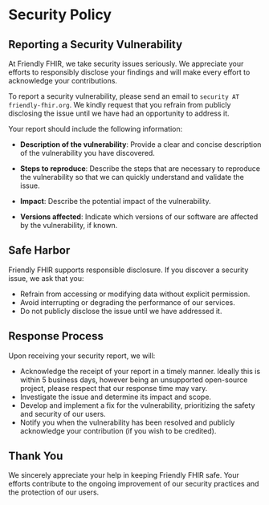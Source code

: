 # Security Policy

## Reporting a Security Vulnerability

At Friendly FHIR, we take security issues seriously. We appreciate your efforts
to responsibly disclose your findings and will make every effort to acknowledge
your contributions.

To report a security vulnerability, please send an email to
`security AT friendly-fhir.org`. We kindly request that you refrain from
publicly disclosing the issue until we have had an opportunity to address it.

Your report should include the following information:

- **Description of the vulnerability**: Provide a clear and concise description
  of the vulnerability you have discovered.

- **Steps to reproduce**: Describe the steps that are necessary to reproduce the
  vulnerability so that we can quickly understand and validate the issue.

- **Impact**: Describe the potential impact of the vulnerability.

- **Versions affected**: Indicate which versions of our software are affected by
  the vulnerability, if known.

## Safe Harbor

Friendly FHIR supports responsible disclosure. If you discover a security issue,
we ask that you:

- Refrain from accessing or modifying data without explicit permission.
- Avoid interrupting or degrading the performance of our services.
- Do not publicly disclose the issue until we have addressed it.

## Response Process

Upon receiving your security report, we will:

- Acknowledge the receipt of your report in a timely manner.
  Ideally this is within 5 business days, however being an unsupported open-source
  project, please respect that our response time may vary.
- Investigate the issue and determine its impact and scope.
- Develop and implement a fix for the vulnerability, prioritizing the safety and
  security of our users.
- Notify you when the vulnerability has been resolved and publicly acknowledge
  your contribution (if you wish to be credited).

## Thank You

We sincerely appreciate your help in keeping Friendly FHIR safe. Your efforts
contribute to the ongoing improvement of our security practices and the
protection of our users.
